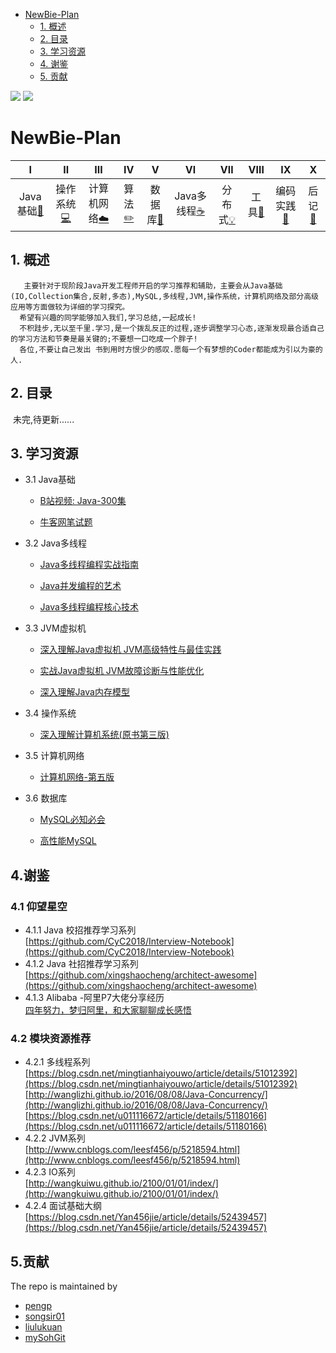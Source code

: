 <!-- GFM-TOC -->
* [NewBie-Plan](#NewBie-Plan)
    * [1. 概述](#1-概述)
    * [2. 目录](#2-目录)
    * [3. 学习资源](#3-学习资源)
    * [4. 谢鉴](#4-谢鉴)
    * [5. 贡献](#5-贡献)
<!-- GFM-TOC -->
![](https://img.shields.io/badge/update-today-blue.svg) ![](https://img.shields.io/badge/gitbook-making-lightgrey.svg) 
# NewBie-Plan

| Ⅰ | Ⅱ | Ⅲ | Ⅳ | Ⅴ | Ⅵ | Ⅶ | Ⅷ | Ⅸ | Ⅹ |
| :--------: | :---------: | :---------: | :---------: | :---------: | :---------:| :---------: | :-------: | :-------:| :------:|
| Java基础[:couple:](#Java基础-couple) | 操作系统[:computer:](#操作系统-computer)|计算机网络[:cloud:](#计算机网络-cloud) | 算法[:pencil2:](#算法呢-pencil2) |数据库[:floppy_disk:](#数据库-floppy_disk)| Java多线程[:coffee:](#java多线程-coffee)| 分布式[:bulb:](#分布式-bulb)| 工具[:hammer:](#工具-hammer)| 编码实践[:speak_no_evil:](#编码实践-speak_no_evil)| 后记[:memo:](#后记-memo) |
## 1. 概述
```
   主要针对于现阶段Java开发工程师开启的学习推荐和辅助，主要会从Java基础(IO,Collection集合,反射,多态),MySQL,多线程,JVM,操作系统，计算机网络及部分高级应用等方面做较为详细的学习探究。
  希望有兴趣的同学能够加入我们,学习总结,一起成长!
  不积跬步,无以至千里.学习,是一个拨乱反正的过程,逐步调整学习心态,逐渐发现最合适自己的学习方法和节奏是最关键的;不要想一口吃成一个胖子!
  各位,不要让自己发出 书到用时方恨少的感叹.愿每一个有梦想的Coder都能成为引以为豪的人.
```
## 2. 目录
  未完,待更新......

## 3. 学习资源
 - 3.1 Java基础</br>
    - [B站视频: Java-300集](https://www.bilibili.com/video/av6749471)</br>

    - [牛客网笔试题](https://www.nowcoder.com/intelligentTest)
 - 3.2 Java多线程</br>
    
    - [Java多线程编程实战指南](https://pan.baidu.com/s/1ACiNLZtaTkwTdz6NHFuSew)
    
    - [Java并发编程的艺术](https://pan.baidu.com/s/1ACiNLZtaTkwTdz6NHFuSew)
    
    - [Java多线程编程核心技术](https://pan.baidu.com/s/1ACiNLZtaTkwTdz6NHFuSew)
 - 3.3 JVM虚拟机
  
    - [深入理解Java虚拟机 JVM高级特性与最佳实践](https://pan.baidu.com/s/1SNI8io12SGVadz039Uzn7g)
    
    - [实战Java虚拟机  JVM故障诊断与性能优化](https://pan.baidu.com/s/1SNI8io12SGVadz039Uzn7g)
     
    - [深入理解Java内存模型](https://pan.baidu.com/s/1SNI8io12SGVadz039Uzn7g)

 - 3.4 操作系统
 
   - [深入理解计算机系统(原书第三版)](https://pan.baidu.com/s/1LONX7g1rzfzhIvKNp2i-FA)
    
 - 3.5 计算机网络
 
    - [计算机网络-第五版](https://pan.baidu.com/s/1e121Ma3_KJu_4X5wL_sHaQ)
 - 3.6 数据库
    
    - [MySQL必知必会](https://pan.baidu.com/s/1tRmtBjXPvcHvZxa5wyaqlw)
    
    - [高性能MySQL](https://pan.baidu.com/s/1tRmtBjXPvcHvZxa5wyaqlw)
 

## 4.谢鉴
### 4.1 仰望星空
  - 4.1.1 Java 校招推荐学习系列</br>
   [https://github.com/CyC2018/Interview-Notebook](https://github.com/CyC2018/Interview-Notebook)
  - 4.1.2 Java 社招推荐学习系列</br>
   [https://github.com/xingshaocheng/architect-awesome](https://github.com/xingshaocheng/architect-awesome)
  - 4.1.3 Alibaba -阿里P7大佬分享经历</br>
   [四年努力，梦归阿里，和大家聊聊成长感悟](http://www.cnblogs.com/xrq730/p/9159586.html)
### 4.2 模块资源推荐
   - 4.2.1 多线程系列</br>
   [https://blog.csdn.net/mingtianhaiyouwo/article/details/51012392](https://blog.csdn.net/mingtianhaiyouwo/article/details/51012392)</br>
   [http://wanglizhi.github.io/2016/08/08/Java-Concurrency/](http://wanglizhi.github.io/2016/08/08/Java-Concurrency/)</br>
   [https://blog.csdn.net/u011116672/article/details/51180166](https://blog.csdn.net/u011116672/article/details/51180166)
  - 4.2.2 JVM系列</br>
   [http://www.cnblogs.com/leesf456/p/5218594.html](http://www.cnblogs.com/leesf456/p/5218594.html)
  - 4.2.3 IO系列</br>
   [http://wangkuiwu.github.io/2100/01/01/index/](http://wangkuiwu.github.io/2100/01/01/index/)
  - 4.2.4 面试基础大纲</br>
   [https://blog.csdn.net/Yan456jie/article/details/52439457](https://blog.csdn.net/Yan456jie/article/details/52439457) 

## 5.贡献

 The repo is maintained by
 
 - [pengp](https://github.com/pengp)</br>
 - [songsir01](https://github.com/songsir01)</br>
 - [liulukuan](https://github.com/liulukuan)</br>
 - [mySohGit](https://github.com/mySohGit)
